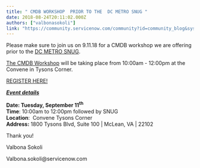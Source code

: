 ```yaml
---
title: " CMDB WORKSHOP  PRIOR TO THE  DC METRO SNUG "
date: 2018-08-24T20:11:02.000Z
authors: ["valbonasokoli"]
link: "https://community.servicenow.com/community?id=community_blog&sys_id=5f57e9b6db80af445129a851ca961963"
---
```

<p>Please make sure to join us on 9.11.18 for a CMDB workshop we are offering prior to the <a href="https://go.servicenow.com/LP&#61;10836" rel="nofollow">DC METRO SNUG</a>. </p>
<p><a href="https://go.servicenow.com/LP&#61;10931" rel="nofollow">The CMDB Workshop</a> will be taking place from 10:00am - 12:00pm at the Convene in Tysons Corner. </p>
<p><a href="https://go.servicenow.com/LP&#61;10931" rel="nofollow">REGISTER HERE!</a></p>
<p><strong><em><u>Event details</u></em></strong></p>
<p><strong>Date: Tuesday, September 11<sup>th</sup> </strong><br /><strong>Time</strong>: 10:00am to 12:00pm followed by SNUG<br /><strong>Location</strong>:  Convene Tysons Corner<br /><strong>Address:</strong> 1800 Tysons Blvd, Suite 100 | McLean, VA | 22102</p>
<p>Thank you!</p>
<p>Valbona Sokoli </p>
<p>Valbona.sokoli&#64;servicenow.com</p>